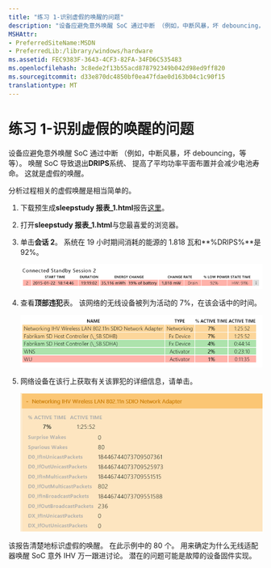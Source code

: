```yaml
---
title: "练习 1-识别虚假的唤醒的问题"
description: "设备应避免意外唤醒 SoC 通过中断 （例如，中断风暴，坏 debouncing，等等）。"
MSHAttr:
- PreferredSiteName:MSDN
- PreferredLib:/library/windows/hardware
ms.assetid: FEC9383F-3643-4CF3-82FA-34FD6C535483
ms.openlocfilehash: 3c8ede2f13b55acd878792349b042d98ed9ff820
ms.sourcegitcommit: d33e870dc4850bf0ea47fdae0d163b04c1c90f15
translationtype: MT
---
```

# <a name="exercise-1---identify-problems-with-spurious-wakes"></a>练习 1-识别虚假的唤醒的问题


设备应避免意外唤醒 SoC 通过中断 （例如，中断风暴，坏 debouncing，等等）。 唤醒 SoC 导致退出**DRIPS**系统、 提高了平均功率平面布置并会减少电池寿命。 这就是虚假的唤醒。

分析过程相关的虚假唤醒是相当简单的。

1.  下载预生成**sleepstudy 报表\_1.html**报告[这里](http://download.microsoft.com/download/2/6/6/2662D67D-58CC-4823-8812-AD215DD9778F/sleepstudy-report_1.mdl)。

2.  打开**sleepstudy 报表\_1.html**与您最喜爱的浏览器。

3.  单击**会话 2**。 系统在 19 小时期间消耗的能源的 1.818 瓦和**%DRIPS%**是 92%。

    ![屏幕抓图显示了连接待机状态会话 2 的示例](images/standbylab1.png)

4.  查看**顶部违犯**表。 该网络的无线设备被列为活动的 7%，在该会话中的时间。

    ![屏幕抓图显示电池消耗的首要入侵者的样本。](images/standbylab2.png)

5.  网络设备在该行上获取有关该罪犯的详细信息，请单击。

    ![屏幕抓图显示了使用最大功率的网络设备的详细的信息。](images/standbylab3.png)

该报告清楚地标识虚假的唤醒。 在此示例中的 80 个。 用来确定为什么无线适配器唤醒 SoC 意外 IHV 万一跟进讨论。 潜在的问题可能是故障的设备固件实现。

 

 







